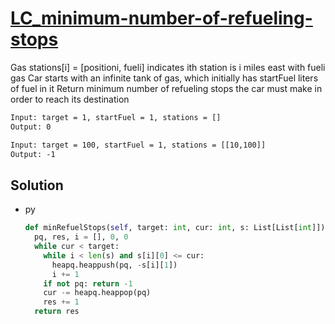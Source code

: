 # [LC_minimum-number-of-refueling-stops](https://leetcode.com/problems/minimum-number-of-refueling-stops)

Gas stations[i] = [positioni, fueli] indicates ith station is i miles east with fueli gas
Car starts with an infinite tank of gas, which initially has startFuel liters of fuel in it
Return minimum number of refueling stops the car must make in order to reach its destination

```txt
Input: target = 1, startFuel = 1, stations = []
Output: 0

Input: target = 100, startFuel = 1, stations = [[10,100]]
Output: -1
```

## Solution

* py

  ```py
  def minRefuelStops(self, target: int, cur: int, s: List[List[int]]) -> int:
    pq, res, i = [], 0, 0
    while cur < target:
      while i < len(s) and s[i][0] <= cur:
        heapq.heappush(pq, -s[i][1])
        i += 1
      if not pq: return -1
      cur -= heapq.heappop(pq)
      res += 1
    return res
  ```
